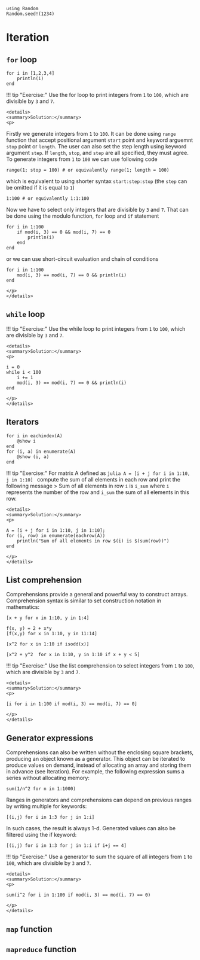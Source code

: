 ```@setup loops
using Random
Random.seed!(1234)
```

# Iteration

## `for` loop

```@repl
for i in [1,2,3,4]
    println(i)
end
```


!!! tip "Exercise:"
    Use the for loop to print integers from `1` to `100`, which are divisible by `3` and `7`.

```@raw html
<details>
<summary>Solution:</summary>
<p>
```
Firstly we generate integers from `1` to `100`. It can be done using `range` function that accept positional argument `start` point and keyword arguemnt `stop` point or `length`. The user can also set the step length using keyword argument `step`. If `length`, `stop`, and `step` are all specified, they must agree. To generate integers from `1` to `100` we can use following code

```@repl
range(1; stop = 100) # or equivalently range(1; length = 100)
```

which is equivalent to using shorter syntax `start:step:stop` (the `step` can be omitted if it is equal to `1`)

```@repl
1:100 # or equivalently 1:1:100
```
Now we have to select only integers that are divisible by `3` and `7`. That can be done using the modulo function, `for` loop and `if` statement

```@repl
for i in 1:100
    if mod(i, 3) == 0 && mod(i, 7) == 0
        println(i)
    end
end
```

or we can use short-circuit evaluation and chain of conditions

```@repl
for i in 1:100
    mod(i, 3) == mod(i, 7) == 0 && println(i)
end
```
```@raw html
</p>
</details>
```


## `while` loop


!!! tip "Exercise:"
    Use the while loop to print integers from `1` to `100`, which are divisible by `3` and `7`.

```@raw html
<details>
<summary>Solution:</summary>
<p>
```
```@repl
i = 0
while i < 100
    i += 1
    mod(i, 3) == mod(i, 7) == 0 && println(i)
end
```
```@raw html
</p>
</details>
```

## Iterators

```@repl loops
for i in eachindex(A)
    @show i
end
for (i, a) in enumerate(A)
    @show (i, a)
end
```

!!! tip "Exercise:"
    For matrix A defined as
    ```julia
    A = [i + j for i in 1:10, j in 1:10]
    ```
    compute the sum of all elements in each row and print the following message
    > Sum of all elements in row `i` is `i_sum`
    where `i` represents the number of the row and `i_sum` the sum of all elements in this row.


```@raw html
<details>
<summary>Solution:</summary>
<p>
```

```@repl
A = [i + j for i in 1:10, j in 1:10];
for (i, row) in enumerate(eachrow(A))
    println("Sum of all elements in row $(i) is $(sum(row))")
end
```

```@raw html
</p>
</details>
```

## List comprehension

Comprehensions provide a general and powerful way to construct arrays. Comprehension syntax is similar to set construction notation in mathematics:

```@repl
[x + y for x in 1:10, y in 1:4]
```

```@repl
f(x, y) = 2 + x*y
[f(x,y) for x in 1:10, y in 11:14]
```

```@repl
[x^2 for x in 1:10 if isodd(x)]
```

```@repl
[x^2 + y^2  for x in 1:10, y in 1:10 if x + y < 5]
```

!!! tip "Exercise:"
    Use the list comprehension to select integers from `1` to `100`, which are divisible by `3` and `7`.

```@raw html
<details>
<summary>Solution:</summary>
<p>
```
```@repl
[i for i in 1:100 if mod(i, 3) == mod(i, 7) == 0]
```
```@raw html
</p>
</details>
```

## Generator expressions

Comprehensions can also be written without the enclosing square brackets, producing an object known as a generator. This object can be iterated to produce values on demand, instead of allocating an array and storing them in advance (see Iteration). For example, the following expression sums a series without allocating memory:

```@repl
sum(1/n^2 for n in 1:1000)
```

Ranges in generators and comprehensions can depend on previous ranges by writing multiple for keywords:

```@repl
[(i,j) for i in 1:3 for j in 1:i]
```

In such cases, the result is always 1-d. Generated values can also be filtered using the if keyword:

```@repl
[(i,j) for i in 1:3 for j in 1:i if i+j == 4]
```

!!! tip "Exercise:"
    Use a generator to sum the square of all integers from `1` to `100`, which are divisible by `3` and `7`.

```@raw html
<details>
<summary>Solution:</summary>
<p>
```
```@repl
sum(i^2 for i in 1:100 if mod(i, 3) == mod(i, 7) == 0)
```
```@raw html
</p>
</details>
```

## `map` function


## `mapreduce` function
